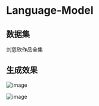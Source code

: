 # Language-Model

## 数据集

刘慈欣作品全集

## 生成效果

![image](https://github.com/foamliu/Language-Model/raw/master/images/capture-1.jpg)

![image](https://github.com/foamliu/Language-Model/raw/master/images/capture-2.jpg)